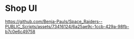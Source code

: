 # Shop UI
https://github.com/Benja-Pauls/Space_Raiders--PUBLIC_Scripts/assets/73416124/6a25ae9c-1ccb-429a-98fb-b7c0e6c49758



